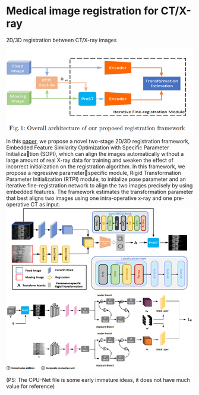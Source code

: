 # Medical image registration for CT/X-ray
2D/3D registration between CT/X-ray images

![framework](/img/framework.png " ")

In this [paper](https://arxiv.org/abs/2305.06252), we propose a novel two-stage 2D/3D registration framework,
Embedded Feature Similarity Optimization with Specific Parameter Initialization (SOPI), which can align the images automatically without a large amount
of real X-ray data for training and weaken the effect of incorrect initialization on
the registration algorithm. In this framework, we propose a regressive parameterspecific module, Rigid Transformation Parameter Initialization (RTPI) module,
to initialize pose parameter and an iterative fine-registration network to align the
two images precisely by using embedded features. The framework estimates the
transformation parameter that best aligns two images using one intra-operative
x-ray and one pre-operative CT as input.
![RTPI](/img/RTPI.png " ")
![encoder](/img/composite_encoder.png " ")

(PS: The CPU-Net file is some early immature ideas, it does not have much value for reference)
